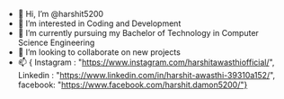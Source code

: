 - 👋 Hi, I’m @harshit5200
- 👀 I’m interested in Coding and Development
- 🌱 I’m currently pursuing my Bachelor of Technology in Computer Science Engineering
- 💞️ I’m looking to collaborate on new projects
- 📫 { Instagram : "https://www.instagram.com/harshitawasthiofficial/", Linkedin : "https://www.linkedin.com/in/harshit-awasthi-39310a152/", facebook: "https://www.facebook.com/harshit.damon5200/"}

<!---
harshit5200/harshit5200 is a ✨ special ✨ repository because its `README.md` (this file) appears on your GitHub profile.
You can click the Preview link to take a look at your changes.
--->
